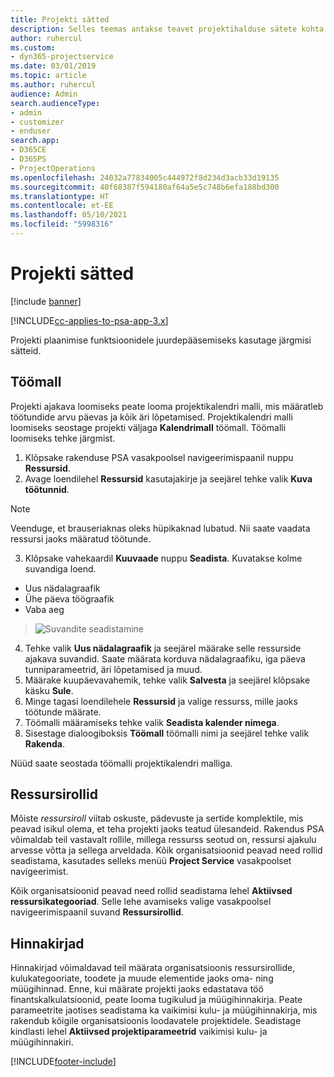 ```yaml
---
title: Projekti sätted
description: Selles teemas antakse teavet projektihalduse sätete kohta.
author: ruhercul
ms.custom:
- dyn365-projectservice
ms.date: 03/01/2019
ms.topic: article
ms.author: ruhercul
audience: Admin
search.audienceType:
- admin
- customizer
- enduser
search.app:
- D365CE
- D365PS
- ProjectOperations
ms.openlocfilehash: 24032a77834005c444972f8d234d3acb33d19135
ms.sourcegitcommit: 40f68387f594180af64a5e5c748b6efa188bd300
ms.translationtype: HT
ms.contentlocale: et-EE
ms.lasthandoff: 05/10/2021
ms.locfileid: "5998316"
---
```

# <a name="project-settings"></a>Projekti sätted

[!include [banner](../includes/psa-now-project-operations.md)]

[!INCLUDE[cc-applies-to-psa-app-3.x](../includes/cc-applies-to-psa-app-3x.md)]

Projekti plaanimise funktsioonidele juurdepääsemiseks kasutage järgmisi sätteid.

## <a name="work-template"></a>Töömall

Projekti ajakava loomiseks peate looma projektikalendri malli, mis määratleb töötundide arvu päevas ja kõik äri lõpetamised. Projektikalendri malli loomiseks seostage projekti väljaga **Kalendrimall** töömall. Töömalli loomiseks tehke järgmist.

1. Klõpsake rakenduse PSA vasakpoolsel navigeerimispaanil nuppu **Ressursid**. 
2. Avage loendilehel **Ressursid** kasutajakirje ja seejärel tehke valik **Kuva töötunnid**.

  > [!NOTE]
  > Veenduge, et brauseriaknas oleks hüpikaknad lubatud. Nii saate vaadata ressursi jaoks määratud töötunde.
  
3. Klõpsake vahekaardil **Kuuvaade** nuppu **Seadista**. Kuvatakse kolme suvandiga loend. 

  - Uus nädalagraafik
  - Ühe päeva töögraafik
  - Vaba aeg

> ![Suvandite seadistamine](media/project-13.png)

4. Tehke valik **Uus nädalagraafik** ja seejärel määrake selle ressurside ajakava suvandid. Saate määrata korduva nädalagraafiku, iga päeva tunniparameetrid, äri lõpetamised ja muud.
5. Määrake kuupäevavahemik, tehke valik **Salvesta** ja seejärel klõpsake käsku **Sule**. 
6. Minge tagasi loendilehele **Ressursid** ja valige ressurss, mille jaoks töötunde määrate. 
7. Töömalli määramiseks tehke valik **Seadista kalender nimega**. 
8. Sisestage dialoogiboksis **Töömall** töömalli nimi ja seejärel tehke valik **Rakenda**. 

Nüüd saate seostada töömalli projektikalendri malliga.

## <a name="resource-roles"></a>Ressursirollid

Mõiste *ressursiroll* viitab oskuste, pädevuste ja sertide komplektile, mis peavad isikul olema, et teha projekti jaoks teatud ülesandeid. Rakendus PSA võimaldab teil vastavalt rollile, millega ressurss seotud on, ressursi ajakulu arvesse võtta ja sellega arveldada. Kõik organisatsioonid peavad need rollid seadistama, kasutades selleks menüü **Project Service** vasakpoolset navigeerimist.

Kõik organisatsioonid peavad need rollid seadistama lehel **Aktiivsed ressursikategooriad**. Selle lehe avamiseks valige vasakpoolsel navigeerimispaanil suvand **Ressursirollid**.

## <a name="price-lists"></a>Hinnakirjad

Hinnakirjad võimaldavad teil määrata organisatsioonis ressursirollide, kulukategooriate, toodete ja muude elementide jaoks oma- ning müügihinnad. Enne, kui määrate projekti jaoks edastatava töö finantskalkulatsioonid, peate looma tugikulud ja müügihinnakirja. Peate parameetrite jaotises seadistama ka vaikimisi kulu- ja müügihinnakirja, mis rakendub kõigile organisatsioonis loodavatele projektidele. Seadistage kindlasti lehel **Aktiivsed projektiparameetrid** vaikimisi kulu- ja müügihinnakiri.


[!INCLUDE[footer-include](../includes/footer-banner.md)]